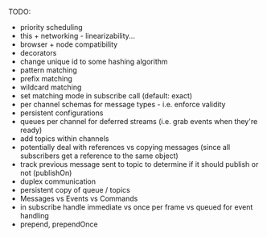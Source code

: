 TODO:
- priority scheduling
- this + networking - linearizability...
- browser + node compatibility
- decorators
- change unique id to some hashing algorithm
- pattern matching
- prefix matching
- wildcard matching
- set matching mode in subscribe call (default: exact)
- per channel schemas for message types - i.e. enforce validity
- persistent configurations
- queues per channel for deferred streams (i.e. grab events when they're ready)
- add topics within channels
- potentially deal with references vs copying messages (since all subscribers get a reference to the same object)
- track previous message sent to topic to determine if it should publish or not (publishOn)
- duplex communication
- persistent copy of queue / topics
- Messages vs Events vs Commands
- in subscribe handle immediate vs once per frame vs queued for event handling
- prepend, prependOnce